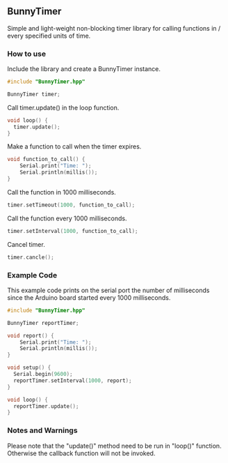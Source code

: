 ## BunnyTimer
Simple and light-weight non-blocking timer library for calling functions in / every specified units of time.
### How to use
Include the library and create a BunnyTimer instance.
```c++
#include "BunnyTimer.hpp"

BunnyTimer timer;
```
Call timer.update() in the loop function.
```c++
void loop() {
  timer.update();
}
```
Make a function to call when the timer expires.
```c++
void function_to_call() {
    Serial.print("Time: ");
    Serial.println(millis());
}
```
Call the function in 1000 milliseconds.
```c++
timer.setTimeout(1000, function_to_call);
```
Call the function every 1000 milliseconds.
```c++
timer.setInterval(1000, function_to_call);
```
Cancel timer.
```c++
timer.cancle();
```

### Example Code
This example code prints on the serial port the number of milliseconds since the Arduino board started every 1000 milliseconds.
```c++
#include "BunnyTimer.hpp"

BunnyTimer reportTimer;

void report() {
    Serial.print("Time: ");
    Serial.println(millis());
}

void setup() {
  Serial.begin(9600);
  reportTimer.setInterval(1000, report);
}

void loop() {
  reportTimer.update();
}
```

### Notes and Warnings
Please note that the "update()" method need to be run in "loop()" function. Otherwise the callback function will not be invoked.